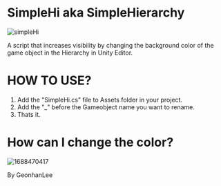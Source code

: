 # SimpleHi aka SimpleHierarchy
![simpleHi](https://github.com/random0v0/SimpleHi/assets/96767622/706b6e35-6e78-4faa-a6e8-ff66945b7773)

A script that increases visibility by changing the background color of the game object in the Hierarchy in Unity Editor.

# HOW TO USE?
1. Add the "SimpleHi.cs" file to Assets folder in your project.
2. Add the "_" before the Gameobject name you want to rename.
3. Thats it.

# How can I change the color?
![1688470417](https://github.com/random0v0/SimpleHi/assets/96767622/7e9ee2a6-468c-45c0-beac-0f7b05c0b52a)

By GeonhanLee
